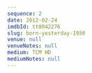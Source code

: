 ```yaml
---
sequence: 2
date: 2012-02-24
imdbId: tt0042276
slug: born-yesterday-1950
venue: null
venueNotes: null
medium: TCM HD
mediumNotes: null
---
```


